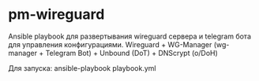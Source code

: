 # pm-wireguard
Ansible playbook для развертывания wireguard сервера и telegram бота для управления конфигурациями.
Wireguard + WG-Manager (wg-manager + Telegram Bot) + Unbound (DoT) + DNScrypt (o/DoH)

Для запуска: ansible-playbook playbook.yml
